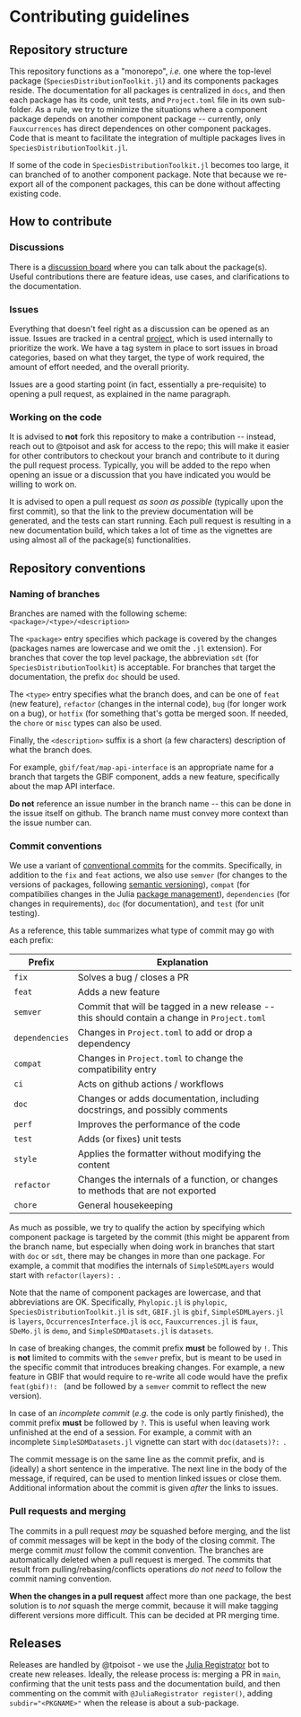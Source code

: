 # Contributing guidelines

## Repository structure

This repository functions as a "monorepo", *i.e.* one where the top-level
package (`SpeciesDistributionToolkit.jl`) and its components packages reside.
The documentation for all packages is centralized in `docs`, and then each
package has its code, unit tests, and `Project.toml` file in its own sub-folder.
As a rule, we try to minimize the situations where a component package depends
on another component package -- currently, only `Fauxcurrences` has direct
dependences on other component packages. Code that is meant to facilitate the
integration of multiple packages lives in `SpeciesDistributionToolkit.jl`.

If some of the code in `SpeciesDistributionToolkit.jl` becomes too large, it can
branched of to another component package. Note that because we re-export all of
the component packages, this can be done without affecting existing code.

## How to contribute

### Discussions

There is a [discussion board][discussion] where you can talk about the
package(s). Useful contributions there are feature ideas, use cases, and
clarifications to the documentation.

[discussion]: https://github.com/PoisotLab/SpeciesDistributionToolkit.jl/discussions

### Issues

Everything that doesn't feel right as a discussion can be opened as an issue.
Issues are tracked in a central [project][pboard], which is used internally to
prioritize the work. We have a tag system in place to sort issues in broad
categories, based on what they target, the type of work required, the amount of
effort needed, and the overall priority.

[pboard]: https://github.com/orgs/PoisotLab/projects/3

Issues are a good starting point (in fact, essentially a pre-requisite) to
opening a pull request, as explained in the name paragraph.

### Working on the code

It is advised to **not** fork this repository to make a contribution -- instead,
reach out to @tpoisot and ask for access to the repo; this will make it easier
for other contributors to checkout your branch and contribute to it during the
pull request process. Typically, you will be added to the repo when opening an
issue or a discussion that you have indicated you would be willing to work on.

It is advised to open a pull request *as soon as possible* (typically upon the
first commit), so that the link to the preview documentation will be generated,
and the tests can start running. Each pull request is resulting in a new
documentation build, which takes a lot of time as the vignettes are using almost
all of the package(s) functionalities.

## Repository conventions

### Naming of branches

Branches are named with the following scheme: `<package>/<type>/<description>`

The `<package>` entry specifies which package is covered by the changes
 (packages names are lowercase and we omit the `.jl` extension). For branches
that cover the top level package, the abbreviation `sdt` (for
`SpeciesDistributionToolkit`) is acceptable. For branches that target the
documentation, the prefix `doc` should be used.

The `<type>` entry specifies what the branch does, and can be one of `feat` (new
feature), `refactor` (changes in the internal code), `bug` (for longer work on a
bug), or `hotfix` (for something that's gotta be merged soon. If needed, the
`chore` or `misc` types can also be used.

Finally, the `<description>` suffix is a short (a few characters) description of
what the branch does.

For example, `gbif/feat/map-api-interface` is an appropriate name for a branch
that targets the GBIF component, adds a new feature, specifically about the map
API interface.

**Do not** reference an issue number in the branch name -- this can be done in
the issue itself on github. The branch name must convey more context than the
issue number can.

### Commit conventions

We use a variant of [conventional commits][convcom] for the commits. Specifically, in
addition to the `fix` and `feat` actions, we also use `semver` (for changes to the versions
of packages, following [semantic versioning][semver]), `compat` (for compatibilies
changes in the Julia [package management][pkg]), `dependencies` (for changes in
requirements), `doc` (for documentation), and `test` (for unit testing).

As a reference, this table summarizes what type of commit may go with each
prefix:

| Prefix         | Explanation                                                                                   |
|----------------|-----------------------------------------------------------------------------------------------|
| `fix`          | Solves a bug / closes a PR                                                                    |
| `feat`         | Adds a new feature                                                                            |
| `semver`       | Commit that will be tagged in a new release -- this should contain a change in `Project.toml` |
| `dependencies` | Changes in `Project.toml` to add or drop a dependency                                         |
| `compat`       | Changes in `Project.toml` to change the compatibility entry                                   |
| `ci`           | Acts on github actions / workflows                                                            |
| `doc`          | Changes or adds documentation, including docstrings, and possibly comments                    |
| `perf`         | Improves the performance of the code                                                          |
| `test`         | Adds (or fixes) unit tests                                                                    |
| `style`        | Applies the formatter without modifying the content                                           |
| `refactor`     | Changes the internals of a function, or changes to methods that are not exported              |
| `chore`        | General housekeeping                                                                          |

[convcom]: https://www.conventionalcommits.org/en/v1.0.0/#summary
[semver]: https://semver.org/
[pkg]: https://pkgdocs.julialang.org/v1/compatibility/

As much as possible, we try to qualify the action by specifying which component package is
targeted by the commit (this might be apparent from the branch name, but especially when
doing work in branches that start with `doc` or `sdt`, there may be changes in more than one
package. For example, a commit that modifies the internals of `SimpleSDMLayers` would start
with `refactor(layers): `.

Note that the name of component packages are lowercase, and that abbreviations are OK.
Specifically, `Phylopic.jl` is `phylopic`, `SpeciesDistributionToolkit.jl` is `sdt`,
`GBIF.jl` is `gbif`, `SimpleSDMLayers.jl` is `layers`, `OccurrencesInterface.jl` is `occ`,
`Fauxcurrences.jl` is `faux`, `SDeMo.jl` is `demo`, and `SimpleSDMDatasets.jl` is
`datasets`.

In case of breaking changes, the commit prefix **must** be followed by `!`. This is **not**
limited to commits with the `semver` prefix, but is meant to be used in the specific commit
that introduces breaking changes. For example, a new feature in GBIF that would require to
re-write all code would have the prefix `feat(gbif)!: ` (and be followed by a `semver`
commit to reflect the new version).

In case of an *incomplete commit* (*e.g.* the code is only partly finished), the commit
prefix **must** be followed by `?`. This is useful when leaving work unfinished at the end
of a session. For example, a commit with an incomplete `SimpleSDMDatasets.jl` vignette can
start with `doc(datasets)?: `.

The commit message is on the same line as the commit prefix, and is (ideally) a short
sentence in the imperative. The next line in the body of the message, if required, can be
used to mention linked issues or close them. Additional information about the commit is
given *after* the links to issues.

### Pull requests and merging

The commits in a pull request *may* be squashed before merging, and the list of
commit messages will be kept in the body of the closing commit. The merge commit
*must* follow the commit convention. The branches are automatically deleted when
a pull request is merged. The commits that result from
pulling/rebasing/conflicts operations *do not need* to follow the commit naming
convention.

**When the changes in a pull request** affect more than one package, the best
solution is to *not* squash the merge commit, because it will make tagging
different versions more difficult. This can be decided at PR merging time.

## Releases

Releases are handled by @tpoisot - we use the [Julia
Registrator](https://github.com/JuliaRegistries/Registrator.jl) bot to create
new releases. Ideally, the release process is: merging a PR in `main`,
confirming that the unit tests pass and the documentation build, and then
commenting on the commit with  `@JuliaRegistrator register()`, adding
`subdir="<PKGNAME>"` when the release is about a sub-package.
